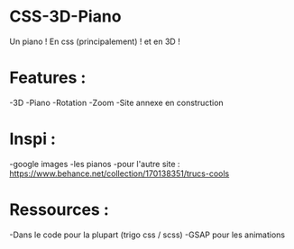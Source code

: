 # CSS-3D-Piano

Un piano ! En css (principalement) ! et en 3D !

# Features :
-3D
-Piano
-Rotation
-Zoom
-Site annexe en construction

# Inspi :
-google images
-les pianos
-pour l'autre site : https://www.behance.net/collection/170138351/trucs-cools

# Ressources :
-Dans le code pour la plupart (trigo css / scss)
-GSAP pour les animations